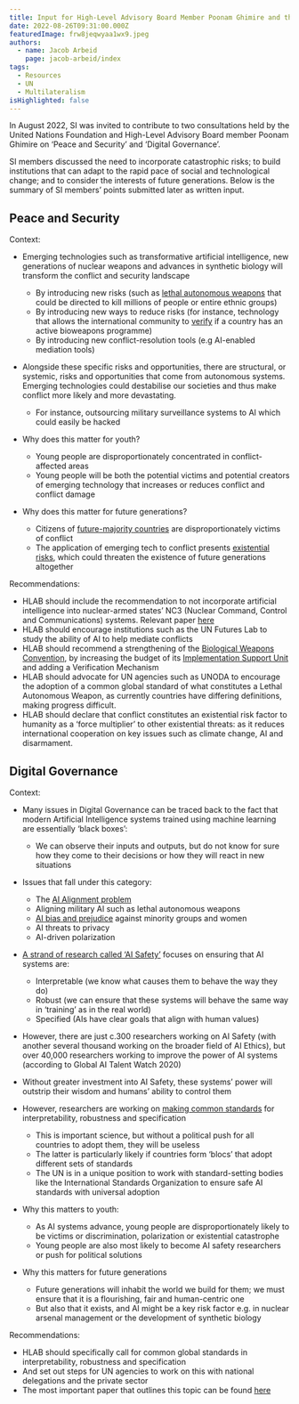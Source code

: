 ```yaml
---
title: Input for High-Level Advisory Board Member Poonam Ghimire and the UN Foundation
date: 2022-08-26T09:31:00.000Z
featuredImage: frw8jeqwyaa1wx9.jpeg
authors:
  - name: Jacob Arbeid
    page: jacob-arbeid/index
tags:
  - Resources
  - UN
  - Multilateralism
isHighlighted: false
---
```

In August 2022, SI was invited to contribute to two consultations held by the United Nations Foundation and High-Level Advisory Board member Poonam Ghimire on ‘Peace and Security’ and ‘Digital Governance’. 

SI members discussed the need to incorporate catastrophic risks; to build institutions that can adapt to the rapid pace of social and technological change; and to consider the interests of future generations. Below is the summary of SI members’ points submitted later as written input.

## Peace and Security

Context:

* Emerging technologies such as transformative artificial intelligence, new generations of nuclear weapons and advances in synthetic biology will transform the conflict and security landscape

  * By introducing new risks (such as [lethal autonomous weapons](https://futureoflife.org/lethal-autonomous-weapons-systems/) that could be directed to kill millions of people or entire ethnic groups)
  * By introducing new ways to reduce risks (for instance, technology that allows the international community to [verify](http://www.vertic.org/media/assets/TV/TV89.pdf) if a country has an active bioweapons programme)
  * By introducing new conflict-resolution tools (e.g AI-enabled mediation tools)

* Alongside these specific risks and opportunities, there are structural, or systemic, risks and opportunities that come from autonomous systems. Emerging technologies could destabilise our societies and thus make conflict more likely and more devastating.

    * For instance, outsourcing military surveillance systems to AI which could easily be hacked

* Why does this matter for youth?

    * Young people are disproportionately concentrated in conflict-affected areas
    * Young people will be both the potential victims and potential creators of emerging technology that increases or reduces conflict and conflict damage

* Why does this matter for future generations?

    * Citizens of [future-majority countries](https://unfoundation.org/our-common-agenda/population-futures-report/) are disproportionately victims of conflict
    * The application of emerging tech to conflict presents [existential risks](https://futureoflife.org/background/existential-risk/), which could threaten the existence of future generations altogether

Recommendations:

* HLAB should include the recommendation to not incorporate artificial intelligence into nuclear-armed states’ NC3 (Nuclear Command, Control and Communications) systems. Relevant paper [here](https://www.cser.ac.uk/media/uploads/files/Avin_Amadae_Autonomy_and_machine_learning_at_the_interface_of_nuclear_weapons_computers_and_people.pdf)
* HLAB should encourage institutions such as the UN Futures Lab to study the ability of AI to help mediate conflicts
* HLAB should recommend a strengthening of the [Biological Weapons Convention](https://www.nti.org/analysis/articles/biological-weapons-convention/), by increasing the budget of its [Implementation Support Unit](https://www.un.org/disarmament/biological-weapons/implementation-support-unit/) and adding a Verification Mechanism
* HLAB should advocate for UN agencies such as UNODA to encourage the adoption of a common global standard of what constitutes a Lethal Autonomous Weapon, as currently countries have differing definitions, making progress difficult.
* HLAB should declare that conflict constitutes an existential risk factor to humanity as a ‘force multiplier’ to other existential threats: as it reduces international cooperation on key issues such as climate change, AI and disarmament.

## **Digital Governance**

Context:

* Many issues in Digital Governance can be traced back to the fact that modern Artificial Intelligence systems trained using machine learning are essentially ‘black boxes’:

    * We can observe their inputs and outputs, but do not know for sure how they come to their decisions or how they will react in new situations

* Issues that fall under this category:

    * The [AI Alignment problem](https://brianchristian.org/the-alignment-problem/)
    * Aligning military AI such as lethal autonomous weapons 
    * [AI bias and prejudice](https://partnershiponai.org/program/inclusive-research-design/) against minority groups and women
    * AI threats to privacy
    * AI-driven polarization 

* [A strand of research called ‘AI Safety’](https://cset.georgetown.edu/wp-content/uploads/CSET-Key-Concepts-in-AI-Safety-An-Overview.pdf) focuses on ensuring that AI systems are: 

    * Interpretable (we know what causes them to behave the way they do)
    * Robust (we can ensure that these systems will behave the same way in ‘training’ as in the real world)
    * Specified (AIs have clear goals that align with human values)

* However, there are just c.300 researchers working on AI Safety (with another several thousand working on the broader field of AI Ethics), but over 40,000 researchers working to improve the power of AI systems (according to Global AI Talent Watch 2020)

* Without greater investment into AI Safety, these systems’ power will outstrip their wisdom and humans’ ability to control them

* However, researchers are working on [making common standards](https://www.fhi.ox.ac.uk/wp-content/uploads/Standards_-FHI-Technical-Report.pdf) for interpretability, robustness and specification

    * This is important science, but without a political push for all countries to adopt them, they will be useless
    * The latter is particularly likely if countries form ‘blocs’ that adopt different sets of standards
    * The UN is in a unique position to work with standard-setting bodies like the International Standards Organization to ensure safe AI standards with universal adoption

* Why this matters to youth:

    * As AI systems advance, young people are disproportionately likely to be victims or discrimination, polarization or existential catastrophe
    * Young people are also most likely to become AI safety researchers or push for political solutions

* Why this matters for future generations

    * Future generations will inhabit the world we build for them; we must ensure that it is a flourishing, fair and human-centric one
    * But also that it exists, and AI might be a key risk factor e.g. in nuclear arsenal management or the development of synthetic biology

Recommendations:

* HLAB should specifically call for common global standards in interpretability, robustness and specification 
* And set out steps for UN agencies to work on this with national delegations and the private sector
* The most important paper that outlines this topic can be found [here](https://www.fhi.ox.ac.uk/wp-content/uploads/Standards_-FHI-Technical-Report.pdf)
